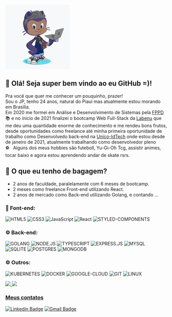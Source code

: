 <img width="auto" src="./JP-github200x200.png">

## 👋 Olá! Seja super bem vindo ao eu GitHub =)!
Pra você que quer me conhecer um pouquinho, prazer! <br/>
Sou o JP, tenho 24 anos, natural do Piauí mas atualmente estou morando em Brasília.<br/>
Em 2020 me formei em Análise e Desenvolvimento de Sistemas pela [FPPD](http://www.fapi-pi.edu.br/):books: e no inicio de 2021 finalizei o bootcamp Web Full-Stack da [Labenu](https://www.labenu.com.br/curso) que me deu uma quantidade enorme de conhecimento e me rendeu bons frutos, desde oportunidades como freelance até minha primeira oportunidade de trabalho como Desenvolvedo back-end na [Unico-IdTech](https://unico.io) onde estou desde de janeiro de 2021, atualmente trabalhando como desenvolvedor pleno<br/>
:soccer: &nbsp; Alguns dos meus hobbies são futeboll, Yu-Gi-Oh Tcg, assistir animes, tocar baixo e agora estou aprendendo andar de skate rsrs.<br/>

## :rocket: O que eu tenho de bagagem?
- 2 anos de faculdade, paralelamente com 6 meses de bootcamp.
- 2 meses como freelance Front-end utilizando React.
- 2 anos de mercado como Back-end utilizando Golang, e contando ...

<!--LINK DOS BADGES:  https://github.com/iuricode/README-template/blob/main/badges/badges.md-->
### :art: Font-end:
![HTML5](https://img.shields.io/badge/HTML5-E34F26?style=for-the-badge&logo=html5&logoColor=white)
![CSS3](https://img.shields.io/badge/CSS-239120?&style=for-the-badge&logo=css3&logoColor=white)
![JavaScript](https://img.shields.io/badge/JavaScript-F7DF1E?style=for-the-badge&logo=javascript&logoColor=black)
![React](https://img.shields.io/badge/React-20232A?style=for-the-badge&logo=react&logoColor=61DAFB)
![STYLED-COMPONENTS](https://img.shields.io/badge/styled--components-DB7093?style=for-the-badge&logo=styled-components&logoColor=white)

### :gear: Back-end:
![GOLANG](https://img.shields.io/badge/Go-00ADD8?style=for-the-badge&logo=go&logoColor=white)
![NODE.JS](https://img.shields.io/badge/Node.js-43853D?style=for-the-badge&logo=node.js&logoColor=white)
![TYPESCRIPT](https://img.shields.io/badge/TypeScript-007ACC?style=for-the-badge&logo=typescript&logoColor=white)
![EXPRESS.JS](https://img.shields.io/badge/Express.js-404D59?style=for-the-badge)
![MYSQL](https://img.shields.io/badge/MySQL-00000F?style=for-the-badge&logo=mysql&logoColor=white)
![SQLITE](https://img.shields.io/badge/SQLite-07405E?style=for-the-badge&logo=sqlite&logoColor=white)
![POSTGRES](https://img.shields.io/badge/PostgreSQL-316192?style=for-the-badge&logo=postgresql&logoColor=white)
![MONGODB](https://img.shields.io/badge/MongoDB-4EA94B?style=for-the-badge&logo=mongodb&logoColor=white)

### :gear: Outros:
![KUBERNETES](https://img.shields.io/badge/Kubernetes-326DE6?style=for-the-badge&logo=kubernetes&logoColor=white)
![DOCKER](https://img.shields.io/badge/Docker-2496ED?style=for-the-badge&logo=docker&logoColor=white)
![GOOGLE-CLOUD](https://img.shields.io/badge/Google_Cloud-4285F4?style=for-the-badge&logo=google-cloud&logoColor=white)
![GIT](https://img.shields.io/badge/Git-E34F26?style=for-the-badge&logo=git&logoColor=white)
![LINUX](https://img.shields.io/badge/Linux-E34F26?style=for-the-badge&logo=linux&logoColor=black)

 <div>
  <a href="https://github.com/JPauloMoura">
  <img height="180em" src="https://github-readme-stats.vercel.app/api?username=JPauloMoura&show_icons=true&theme=dracula&include_all_commits=true&count_private=true"/>
  <img height="180em" src="https://github-readme-stats.vercel.app/api/top-langs/?username=JPauloMoura&layout=compact&langs_count=7&theme=dracula"/>
</div>

### Meus contatos
[![Linkedin Badge](https://img.shields.io/badge/-LinkedIn-blue?style=flat-square&logo=Linkedin&logoColor=white&link=https://www.linkedin.com/in/jpaulomouradev/)](https://www.linkedin.com/in/jpaulomouradev/)
[![Gmail Badge](https://img.shields.io/badge/-Gmail-c14438?style=flat-square&logo=Gmail&logoColor=white&link=mailto:joaopaulo.034a@gmail.com)](mailto:joaopaulo.034a@gmail.com)
